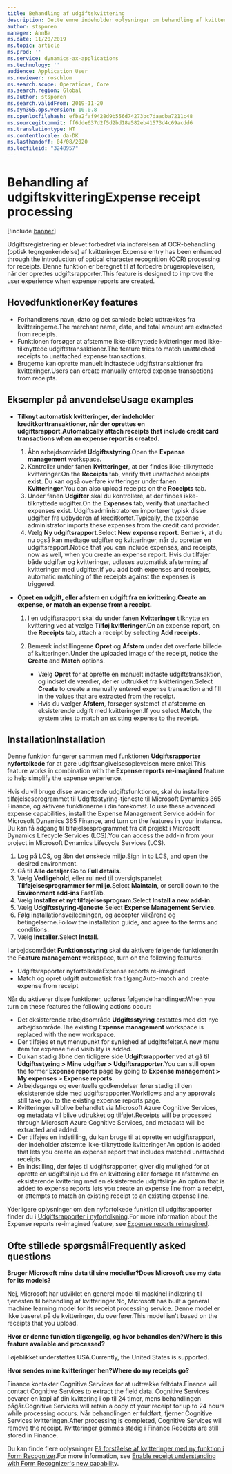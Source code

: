 ```yaml
---
title: Behandling af udgiftskvittering
description: Dette emne indeholder oplysninger om behandling af kvitteringer med brug af optisk tegngenkendelse (OCR). Denne funktion er beregnet til at forbedre brugeroplevelsen, når der oprettes udgiftsrapporter i Microsoft Dynamics 365 Finance.
author: stsporen
manager: AnnBe
ms.date: 11/20/2019
ms.topic: article
ms.prod: ''
ms.service: dynamics-ax-applications
ms.technology: ''
audience: Application User
ms.reviewer: roschlom
ms.search.scope: Operations, Core
ms.search.region: Global
ms.author: stsporen
ms.search.validFrom: 2019-11-20
ms.dyn365.ops.version: 10.0.8
ms.openlocfilehash: efba2faf9428d9b556d74273bc7daadba7211c48
ms.sourcegitcommit: ff6dde637d2f5d2bd18a582eb41573d4c69acdd6
ms.translationtype: HT
ms.contentlocale: da-DK
ms.lasthandoff: 04/08/2020
ms.locfileid: "3248957"
---
```

# <a name="expense-receipt-processing"></a><span data-ttu-id="e7996-104">Behandling af udgiftskvittering</span><span class="sxs-lookup"><span data-stu-id="e7996-104">Expense receipt processing</span></span>

[!include [banner](../includes/banner.md)]

<span data-ttu-id="e7996-105">Udgiftsregistrering er blevet forbedret via indførelsen af OCR-behandling (optisk tegngenkendelse) af kvitteringer.</span><span class="sxs-lookup"><span data-stu-id="e7996-105">Expense entry has been enhanced through the introduction of optical character recognition (OCR) processing for receipts.</span></span> <span data-ttu-id="e7996-106">Denne funktion er beregnet til at forbedre brugeroplevelsen, når der oprettes udgiftsrapporter.</span><span class="sxs-lookup"><span data-stu-id="e7996-106">This feature is designed to improve the user experience when expense reports are created.</span></span>

## <a name="key-features"></a><span data-ttu-id="e7996-107">Hovedfunktioner</span><span class="sxs-lookup"><span data-stu-id="e7996-107">Key features</span></span>

- <span data-ttu-id="e7996-108">Forhandlerens navn, dato og det samlede beløb udtrækkes fra kvitteringerne.</span><span class="sxs-lookup"><span data-stu-id="e7996-108">The merchant name, date, and total amount are extracted from receipts.</span></span>
- <span data-ttu-id="e7996-109">Funktionen forsøger at afstemme ikke-tilknyttede kvitteringer med ikke-tilknyttede udgiftstransaktioner.</span><span class="sxs-lookup"><span data-stu-id="e7996-109">The feature tries to match unattached receipts to unattached expense transactions.</span></span>
- <span data-ttu-id="e7996-110">Brugerne kan oprette manuelt indtastede udgiftstransaktioner fra kvitteringer.</span><span class="sxs-lookup"><span data-stu-id="e7996-110">Users can create manually entered expense transactions from receipts.</span></span>

## <a name="usage-examples"></a><span data-ttu-id="e7996-111">Eksempler på anvendelse</span><span class="sxs-lookup"><span data-stu-id="e7996-111">Usage examples</span></span>

- <span data-ttu-id="e7996-112">**Tilknyt automatisk kvitteringer, der indeholder kreditkorttransaktioner, når der oprettes en udgiftsrapport.**</span><span class="sxs-lookup"><span data-stu-id="e7996-112">**Automatically attach receipts that include credit card transactions when an expense report is created.**</span></span>

    1. <span data-ttu-id="e7996-113">Åbn arbejdsområdet **Udgiftsstyring**.</span><span class="sxs-lookup"><span data-stu-id="e7996-113">Open the **Expense management** workspace.</span></span>
    2. <span data-ttu-id="e7996-114">Kontroller under fanen **Kvitteringer**, at der findes ikke-tilknyttede kvitteringer.</span><span class="sxs-lookup"><span data-stu-id="e7996-114">On the **Receipts** tab, verify that unattached receipts exist.</span></span> <span data-ttu-id="e7996-115">Du kan også overføre kvitteringer under fanen **Kvitteringer**.</span><span class="sxs-lookup"><span data-stu-id="e7996-115">You can also upload receipts on the **Receipts** tab.</span></span>
    3. <span data-ttu-id="e7996-116">Under fanen **Udgifter** skal du kontrollere, at der findes ikke-tilknyttede udgifter.</span><span class="sxs-lookup"><span data-stu-id="e7996-116">On the **Expenses** tab, verify that unattached expenses exist.</span></span> <span data-ttu-id="e7996-117">Udgiftsadministratoren importerer typisk disse udgifter fra udbyderen af kreditkortet.</span><span class="sxs-lookup"><span data-stu-id="e7996-117">Typically, the expense administrator imports these expenses from the credit card provider.</span></span>
    4. <span data-ttu-id="e7996-118">Vælg **Ny udgiftsrapport**.</span><span class="sxs-lookup"><span data-stu-id="e7996-118">Select **New expense report**.</span></span> <span data-ttu-id="e7996-119">Bemærk, at du nu også kan medtage udgifter og kvitteringer, når du opretter en udgiftsrapport.</span><span class="sxs-lookup"><span data-stu-id="e7996-119">Notice that you can include expenses, and receipts, now as well, when you create an expense report.</span></span> <span data-ttu-id="e7996-120">Hvis du tilføjer både udgifter og kvitteringer, udløses automatisk afstemning af kvitteringer med udgifter.</span><span class="sxs-lookup"><span data-stu-id="e7996-120">If you add both expenses and receipts, automatic matching of the receipts against the expenses is triggered.</span></span>

- <span data-ttu-id="e7996-121">**Opret en udgift, eller afstem en udgift fra en kvittering.**</span><span class="sxs-lookup"><span data-stu-id="e7996-121">**Create an expense, or match an expense from a receipt.**</span></span>

    1. <span data-ttu-id="e7996-122">I en udgiftsrapport skal du under fanen **Kvitteringer** tilknytte en kvittering ved at vælge **Tilføj kvitteringer**.</span><span class="sxs-lookup"><span data-stu-id="e7996-122">On an expense report, on the **Receipts** tab, attach a receipt by selecting **Add receipts**.</span></span>
    2. <span data-ttu-id="e7996-123">Bemærk indstillingerne **Opret** og **Afstem** under det overførte billede af kvitteringen.</span><span class="sxs-lookup"><span data-stu-id="e7996-123">Under the uploaded image of the receipt, notice the **Create** and **Match** options.</span></span>

        - <span data-ttu-id="e7996-124">Vælg **Opret** for at oprette en manuelt indtaste udgiftstransaktion, og indsæt de værdier, der er udtrukket fra kvitteringen.</span><span class="sxs-lookup"><span data-stu-id="e7996-124">Select **Create** to create a manually entered expense transaction and fill in the values that are extracted from the receipt.</span></span>
        - <span data-ttu-id="e7996-125">Hvis du vælger **Afstem**, forsøger systemet at afstemme en eksisterende udgift med kvitteringen.</span><span class="sxs-lookup"><span data-stu-id="e7996-125">If you select **Match**, the system tries to match an existing expense to the receipt.</span></span>

## <a name="installation"></a><span data-ttu-id="e7996-126">Installation</span><span class="sxs-lookup"><span data-stu-id="e7996-126">Installation</span></span>

<span data-ttu-id="e7996-127">Denne funktion fungerer sammen med funktionen **Udgiftsrapporter nyfortolkede** for at gøre udgiftsangivelsesoplevelsen mere enkel.</span><span class="sxs-lookup"><span data-stu-id="e7996-127">This feature works in combination with the **Expense reports re-imagined** feature to help simplify the expense experience.</span></span>

<span data-ttu-id="e7996-128">Hvis du vil bruge disse avancerede udgiftsfunktioner, skal du installere tilføjelsesprogrammet til Udgiftsstyring-tjeneste til Microsoft Dynamics 365 Finance, og aktivere funktionerne i din forekomst.</span><span class="sxs-lookup"><span data-stu-id="e7996-128">To use these advanced expense capabilities, install the Expense Management Service add-in for Microsoft Dynamics 365 Finance, and turn on the features in your instance.</span></span> <span data-ttu-id="e7996-129">Du kan få adgang til tilføjelsesprogrammet fra dit projekt i Microsoft Dynamics Lifecycle Services (LCS).</span><span class="sxs-lookup"><span data-stu-id="e7996-129">You can access the add-in from your project in Microsoft Dynamics Lifecycle Services (LCS).</span></span>

1. <span data-ttu-id="e7996-130">Log på LCS, og åbn det ønskede miljø.</span><span class="sxs-lookup"><span data-stu-id="e7996-130">Sign in to LCS, and open the desired environment.</span></span>
2. <span data-ttu-id="e7996-131">Gå til **Alle detaljer**.</span><span class="sxs-lookup"><span data-stu-id="e7996-131">Go to **Full details**.</span></span>
3. <span data-ttu-id="e7996-132">Vælg **Vedligehold**, eller rul ned til oversigtspanelet **Tilføjelsesprogrammer for miljø**.</span><span class="sxs-lookup"><span data-stu-id="e7996-132">Select **Maintain**, or scroll down to the **Environment add-ins** FastTab.</span></span>
4. <span data-ttu-id="e7996-133">Vælg **Installer et nyt tilføjelsesprogram**.</span><span class="sxs-lookup"><span data-stu-id="e7996-133">Select **Install a new add-in**.</span></span>
5. <span data-ttu-id="e7996-134">Vælg **Udgiftsstyring-tjeneste**.</span><span class="sxs-lookup"><span data-stu-id="e7996-134">Select **Expense Management Service**.</span></span>
6. <span data-ttu-id="e7996-135">Følg installationsvejledningen, og accepter vilkårene og betingelserne.</span><span class="sxs-lookup"><span data-stu-id="e7996-135">Follow the installation guide, and agree to the terms and conditions.</span></span>
7. <span data-ttu-id="e7996-136">Vælg **Installer**.</span><span class="sxs-lookup"><span data-stu-id="e7996-136">Select **Install**.</span></span>

<span data-ttu-id="e7996-137">I arbejdsområdet **Funktionsstyring** skal du aktivere følgende funktioner:</span><span class="sxs-lookup"><span data-stu-id="e7996-137">In the **Feature management** workspace, turn on the following features:</span></span>

- <span data-ttu-id="e7996-138">Udgiftsrapporter nyfortolkede</span><span class="sxs-lookup"><span data-stu-id="e7996-138">Expense reports re-imagined</span></span>
- <span data-ttu-id="e7996-139">Match og opret udgift automatisk fra tilgang</span><span class="sxs-lookup"><span data-stu-id="e7996-139">Auto-match and create expense from receipt</span></span>

<span data-ttu-id="e7996-140">Når du aktiverer disse funktioner, udføres følgende handlinger:</span><span class="sxs-lookup"><span data-stu-id="e7996-140">When you turn on these features the following actions occur:</span></span>

- <span data-ttu-id="e7996-141">Det eksisterende arbejdsområde **Udgiftsstyring** erstattes med det nye arbejdsområde.</span><span class="sxs-lookup"><span data-stu-id="e7996-141">The existing **Expense management** workspace is replaced with the new workspace.</span></span>
- <span data-ttu-id="e7996-142">Der tilføjes et nyt menupunkt for synlighed af udgiftsfelter.</span><span class="sxs-lookup"><span data-stu-id="e7996-142">A new menu item for expense field visibility is added.</span></span>
- <span data-ttu-id="e7996-143">Du kan stadig åbne den tidligere side **Udgiftsrapporter** ved at gå til **Udgiftsstyring > Mine udgifter > Udgiftsrapporter**.</span><span class="sxs-lookup"><span data-stu-id="e7996-143">You can still open the former **Expense reports** page by going to **Expense management > My expenses > Expense reports**.</span></span>
- <span data-ttu-id="e7996-144">Arbejdsgange og eventuelle godkendelser fører stadig til den eksisterende side med udgiftsrapporter.</span><span class="sxs-lookup"><span data-stu-id="e7996-144">Workflows and any approvals still take you to the existing expense reports page.</span></span>
- <span data-ttu-id="e7996-145">Kvitteringer vil blive behandlet via Microsoft Azure Cognitive Services, og metadata vil blive udtrukket og tilføjet.</span><span class="sxs-lookup"><span data-stu-id="e7996-145">Receipts will be processed through Microsoft Azure Cognitive Services, and metadata will be extracted and added.</span></span>
- <span data-ttu-id="e7996-146">Der tilføjes en indstilling, du kan bruge til at oprette en udgiftsrapport, der indeholder afstemte ikke-tilknyttede kvitteringer.</span><span class="sxs-lookup"><span data-stu-id="e7996-146">An option is added that lets you create an expense report that includes matched unattached receipts.</span></span>
- <span data-ttu-id="e7996-147">En indstilling, der føjes til udgiftsrapporter, giver dig mulighed for at oprette en udgiftslinje ud fra en kvittering eller forsøge at afstemme en eksisterende kvittering med en eksisterende udgiftslinje.</span><span class="sxs-lookup"><span data-stu-id="e7996-147">An option that is added to expense reports lets you create an expense line from a receipt, or attempts to match an existing receipt to an existing expense line.</span></span>

<span data-ttu-id="e7996-148">Yderligere oplysninger om den nyfortolkede funktion til udgiftsrapporter finder du i [Udgiftsrapporter i nyfortolkning](ExpenseWorkspaceNew.md).</span><span class="sxs-lookup"><span data-stu-id="e7996-148">For more information about the Expense reports re-imagined feature, see [Expense reports reimagined](ExpenseWorkspaceNew.md).</span></span>

## <a name="frequently-asked-questions"></a><span data-ttu-id="e7996-149">Ofte stillede spørgsmål</span><span class="sxs-lookup"><span data-stu-id="e7996-149">Frequently asked questions</span></span>

<span data-ttu-id="e7996-150">**Bruger Microsoft mine data til sine modeller?**</span><span class="sxs-lookup"><span data-stu-id="e7996-150">**Does Microsoft use my data for its models?**</span></span>

<span data-ttu-id="e7996-151">Nej, Microsoft har udviklet en generel model til maskinel indlæring til tjenesten til behandling af kvitteringer.</span><span class="sxs-lookup"><span data-stu-id="e7996-151">No, Microsoft has built a general machine learning model for its receipt processing service.</span></span> <span data-ttu-id="e7996-152">Denne model er ikke baseret på de kvitteringer, du overfører.</span><span class="sxs-lookup"><span data-stu-id="e7996-152">This model isn't based on the receipts that you upload.</span></span>

<span data-ttu-id="e7996-153">**Hvor er denne funktion tilgængelig, og hvor behandles den?**</span><span class="sxs-lookup"><span data-stu-id="e7996-153">**Where is this feature available and processed?**</span></span>

<span data-ttu-id="e7996-154">I øjeblikket understøttes USA.</span><span class="sxs-lookup"><span data-stu-id="e7996-154">Currently, the United States is supported.</span></span>

<span data-ttu-id="e7996-155">**Hvor sendes mine kvitteringer hen?**</span><span class="sxs-lookup"><span data-stu-id="e7996-155">**Where do my receipts go?**</span></span>

<span data-ttu-id="e7996-156">Finance kontakter Cognitive Services for at udtrække feltdata.</span><span class="sxs-lookup"><span data-stu-id="e7996-156">Finance will contact Cognitive Services to extract the field data.</span></span> <span data-ttu-id="e7996-157">Cognitive Services bevarer en kopi af din kvittering i op til 24 timer, mens behandlingen pågår.</span><span class="sxs-lookup"><span data-stu-id="e7996-157">Cognitive Services will retain a copy of your receipt for up to 24 hours while processing occurs.</span></span> <span data-ttu-id="e7996-158">Når behandlingen er fuldført, fjerner Cognitive Services kvitteringen.</span><span class="sxs-lookup"><span data-stu-id="e7996-158">After processing is completed, Cognitive Services will remove the receipt.</span></span> <span data-ttu-id="e7996-159">Kvitteringer gemmes stadig i Finance.</span><span class="sxs-lookup"><span data-stu-id="e7996-159">Receipts are still stored in Finance.</span></span>

<span data-ttu-id="e7996-160">Du kan finde flere oplysninger [Få forståelse af kvitteringer med ny funktion i Form Recognizer](https://azure.microsoft.com/blog/enable-receipt-understanding-with-form-recognizer-s-new-capability/).</span><span class="sxs-lookup"><span data-stu-id="e7996-160">For more information, see [Enable receipt understanding with Form Recognizer's new capability](https://azure.microsoft.com/blog/enable-receipt-understanding-with-form-recognizer-s-new-capability/).</span></span>
